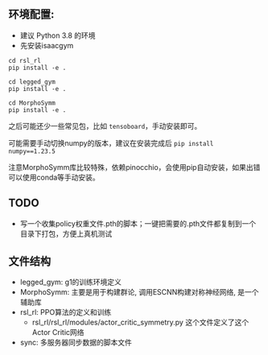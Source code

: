 
## 环境配置:

- 建议 Python 3.8 的环境
- 先安装isaacgym

```
cd rsl_rl
pip install -e .

cd legged_gym
pip install -e .

cd MorphoSymm
pip install -e .
```
之后可能还少一些常见包，比如 `tensoboard`，手动安装即可。

可能需要手动切换numpy的版本，建议在安装完成后
`pip install numpy==1.23.5`

注意MorphoSymm库比较特殊，依赖pinocchio，会使用pip自动安装，如果出错可以使用conda等手动安装。

## TODO
- 写一个收集policy权重文件.pth的脚本；一键把需要的.pth文件都复制到一个目录下打包，方便上真机测试

## 文件结构
- legged_gym: g1的训练环境定义
- MorphoSymm: 主要是用于构建群论, 调用ESCNN构建对称神经网络, 是一个辅助库
- rsl_rl: PPO算法的定义和训练
    - rsl_rl/rsl_rl/modules/actor_critic_symmetry.py 这个文件定义了这个Actor Critic网络
- sync: 多服务器同步数据的脚本文件


